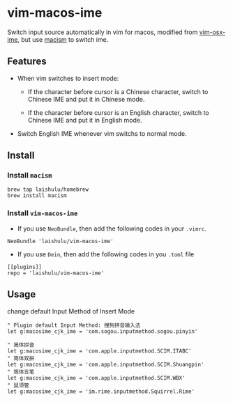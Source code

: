 # vim-macos-ime
Switch input source automatically in vim for macos, modified from
[vim-osx-ime](https://github.com/hongqn/vim-osx-ime), but use
[macism](https://github.com/laishulu/macism/) to switch ime.

## Features
* When vim switches to insert mode:

  * If the character before cursor is a Chinese character, switch to Chinese
    IME and put it in Chinese mode.

  * If the character before cursor is an English character, switch to Chinese
    IME and put it in English mode.

* Switch English IME whenever vim switchs to normal mode.

## Install
### Install `macism`
```
brew tap laishulu/homebrew
brew install macism
```
### Install `vim-macos-ime`
- If you use `NeoBundle`, then add the following codes in your `.vimrc`.
```
NeoBundle 'laishulu/vim-macos-ime'
```
- If you use `Dein`, then add the following codes in you `.toml` file
```
[[plugins]]
repo = 'laishulu/vim-macos-ime'
```

## Usage
change default Input Method of Insert Mode
```vimscript
" Plugin default Input Method: 搜狗拼音输入法
let g:macosime_cjk_ime = 'com.sogou.inputmethod.sogou.pinyin'

" 简体拼音
let g:macosime_cjk_ime = 'com.apple.inputmethod.SCIM.ITABC'
" 简体双拼
let g:macosime_cjk_ime = 'com.apple.inputmethod.SCIM.Shuangpin'
" 简体五笔
let g:macosime_cjk_ime = 'com.apple.inputmethod.SCIM.WBX'
" 鼠须管
let g:macosime_cjk_ime = 'im.rime.inputmethod.Squirrel.Rime'
```


